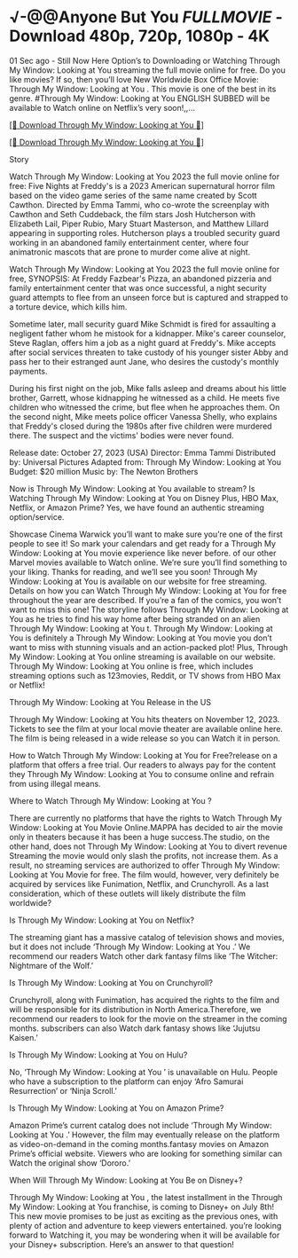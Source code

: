 # √-@@Anyone But You *FULLMOVIE* - Download 480p, 720p, 1080p - 4K

01 Sec ago - Still Now Here Option’s to Downloading or Watching Through My Window: Looking at You streaming the full movie online for free. Do you like movies? If so, then you’ll love New Worldwide Box Office Movie: Through My Window: Looking at You . This movie is one of the best in its genre. #Through My Window: Looking at You ENGLISH SUBBED will be available to Watch online on Netflix’s very soon!,,…

[[🔴 Download Through My Window: Looking at You 🔴]](https://prime.kingmovies25.org/movie/1139566/through-my-window-3-looking-at-you.html)

[[🔴 Download Through My Window: Looking at You 🔴]](https://prime.kingmovies25.org/movie/1139566/through-my-window-3-looking-at-you.html)

Story 

Watch Through My Window: Looking at You 2023 the full movie online for free: Five Nights at Freddy's is a 2023 American supernatural horror film based on the video game series of the same name created by Scott Cawthon. Directed by Emma Tammi, who co-wrote the screenplay with Cawthon and Seth Cuddeback, the film stars Josh Hutcherson with Elizabeth Lail, Piper Rubio, Mary Stuart Masterson, and Matthew Lillard appearing in supporting roles. Hutcherson plays a troubled security guard working in an abandoned family entertainment center, where four animatronic mascots that are prone to murder come alive at night.

Watch Through My Window: Looking at You 2023 the full movie online for free, SYNOPSIS: At Freddy Fazbear's Pizza, an abandoned pizzeria and family entertainment center that was once successful, a night security guard attempts to flee from an unseen force but is captured and strapped to a torture device, which kills him.

Sometime later, mall security guard Mike Schmidt is fired for assaulting a negligent father whom he mistook for a kidnapper. Mike's career counselor, Steve Raglan, offers him a job as a night guard at Freddy's. Mike accepts after social services threaten to take custody of his younger sister Abby and pass her to their estranged aunt Jane, who desires the custody's monthly payments.

During his first night on the job, Mike falls asleep and dreams about his little brother, Garrett, whose kidnapping he witnessed as a child. He meets five children who witnessed the crime, but flee when he approaches them. On the second night, Mike meets police officer Vanessa Shelly, who explains that Freddy's closed during the 1980s after five children were murdered there. The suspect and the victims' bodies were never found.

Release date: October 27, 2023 (USA) Director: Emma Tammi Distributed by: Universal Pictures Adapted from: Through My Window: Looking at You Budget: $20 million Music by: The Newton Brothers

Now is Through My Window: Looking at You available to stream? Is Watching Through My Window: Looking at You on Disney Plus, HBO Max, Netflix, or Amazon Prime? Yes, we have found an authentic streaming option/service.

Showcase Cinema Warwick you’ll want to make sure you’re one of the first people to see it! So mark your calendars and get ready for a Through My Window: Looking at You movie experience like never before. of our other Marvel movies available to Watch online. We’re sure you’ll find something to your liking. Thanks for reading, and we’ll see you soon! Through My Window: Looking at You is available on our website for free streaming. Details on how you can Watch Through My Window: Looking at You for free throughout the year are described. If you’re a fan of the comics, you won’t want to miss this one! The storyline follows Through My Window: Looking at You as he tries to find his way home after being stranded on an alien Through My Window: Looking at You t. Through My Window: Looking at You is definitely a Through My Window: Looking at You movie you don’t want to miss with stunning visuals and an action-packed plot! Plus, Through My Window: Looking at You online streaming is available on our website. Through My Window: Looking at You online is free, which includes streaming options such as 123movies, Reddit, or TV shows from HBO Max or Netflix!

Through My Window: Looking at You Release in the US

Through My Window: Looking at You hits theaters on November 12, 2023. Tickets to see the film at your local movie theater are available online here. The film is being released in a wide release so you can Watch it in person.

How to Watch Through My Window: Looking at You for Free?release on a platform that offers a free trial. Our readers to always pay for the content they Through My Window: Looking at You to consume online and refrain from using illegal means.

Where to Watch Through My Window: Looking at You ?

There are currently no platforms that have the rights to Watch Through My Window: Looking at You Movie Online.MAPPA has decided to air the movie only in theaters because it has been a huge success.The studio, on the other hand, does not Through My Window: Looking at You to divert revenue Streaming the movie would only slash the profits, not increase them. As a result, no streaming services are authorized to offer Through My Window: Looking at You Movie for free. The film would, however, very definitely be acquired by services like Funimation, Netflix, and Crunchyroll. As a last consideration, which of these outlets will likely distribute the film worldwide?

Is Through My Window: Looking at You on Netflix?

The streaming giant has a massive catalog of television shows and movies, but it does not include ‘Through My Window: Looking at You .’ We recommend our readers Watch other dark fantasy films like ‘The Witcher: Nightmare of the Wolf.’

Is Through My Window: Looking at You on Crunchyroll?

Crunchyroll, along with Funimation, has acquired the rights to the film and will be responsible for its distribution in North America.Therefore, we recommend our readers to look for the movie on the streamer in the coming months. subscribers can also Watch dark fantasy shows like ‘Jujutsu Kaisen.’

Is Through My Window: Looking at You on Hulu?

No, ‘Through My Window: Looking at You ’ is unavailable on Hulu. People who have a subscription to the platform can enjoy ‘Afro Samurai Resurrection’ or ‘Ninja Scroll.’

Is Through My Window: Looking at You on Amazon Prime?

Amazon Prime’s current catalog does not include ‘Through My Window: Looking at You .’ However, the film may eventually release on the platform as video-on-demand in the coming months.fantasy movies on Amazon Prime’s official website. Viewers who are looking for something similar can Watch the original show ‘Dororo.’

When Will Through My Window: Looking at You Be on Disney+?

Through My Window: Looking at You , the latest installment in the Through My Window: Looking at You franchise, is coming to Disney+ on July 8th! This new movie promises to be just as exciting as the previous ones, with plenty of action and adventure to keep viewers entertained. you’re looking forward to Watching it, you may be wondering when it will be available for your Disney+ subscription. Here’s an answer to that question!
